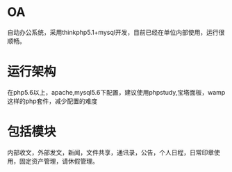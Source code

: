 # OA
自动办公系统，采用thinkphp5.1+mysql开发，目前已经在单位内部使用，运行很顺畅。

# 运行架构
在php5.6以上，apache,mysql5.6下配置，建议使用phpstudy,宝塔面板，wamp这样的php套件，减少配置的难度

# 包括模块
内部收文，外部发文，新闻，文件共享，通讯录，公告，个人日程，日常印章使用，固定资产管理，请休假管理。